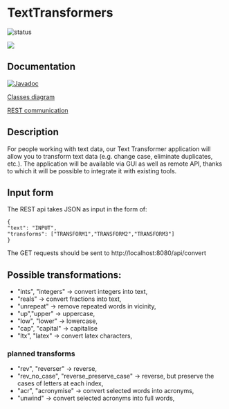 # TextTransformers
![status](https://github.com/lucapl/TextTransformer/actions/workflows/build_and_test.yml/badge.svg)

![](https://media0.giphy.com/media/v1.Y2lkPTc5MGI3NjExYzg1ZDkxZGI5NzNiOTY2YjMzNGI0YjI3NDQwNDFiZjkxZTFlZWFmNyZlcD12MV9pbnRlcm5hbF9naWZzX2dpZklkJmN0PWc/7c0bE2bfJrfos/giphy.gif)

## Documentation
[![Javadoc](https://img.shields.io/badge/JavaDoc-Online-green)](https://lucapl.github.io/TextTransformer/javadoc/)

[Classes diagram](https://github.com/lucapl/TextTransformer/wiki/Project-Structure)

[REST communication](https://github.com/lucapl/TextTransformer/wiki/REST-message-sequence)


## Description
For people working with text data, our Text Transformer application will allow you to transform text data (e.g. change case, eliminate duplicates, etc.). The application will be available via GUI as well as remote API, thanks to which it will be possible to integrate it with existing tools.

## Input form
The REST api takes JSON as input in the form of:
```
{
"text": "INPUT",
"transforms": ["TRANSFORM1","TRANSFORM2","TRANSFORM3"]
}
```
The GET requests should be sent to http://localhost:8080/api/convert
## Possible transformations:
- "ints", "integers" -> convert integers into text,
- "reals" -> convert fractions into text,
- "unrepeat" -> remove repeated words in vicinity,
- "up","upper" -> uppercase,
- "low", "lower" -> lowercase,
- "cap", "capital" -> capitalise
- "ltx", "latex" -> convert latex characters,
### planned transforms
- "rev", "reverser" -> reverse,
- "rev_no_case", "reverse_preserve_case" -> reverse, but preserve the cases of letters at each index,
- "acr", "acronymise" -> convert selected words into acronyms,
- "unwind" -> convert selected acronyms into full words,

